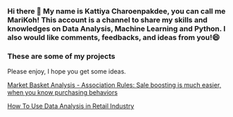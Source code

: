 ### Hi there 👋 My name is Kattiya Charoenpakdee, you can call me MariKoh! This account is a channel to share my skills and knowledges on Data Analysis, Machine Learning and Python. I also would like comments, feedbacks, and ideas from you!😄

### These are some of my projects
Please enjoy, I hope you get some ideas.

[Market Basket Analysis - Association Rules: Sale boosting is much easier, when you know purchasing behaviors](https://github.com/MariKoh/DataScienePortfolio/tree/master/Association%20Rules)

[How To Use Data Analysis in Retail Industry](https://github.com/MariKoh/DataScienePortfolio/tree/master/How%20To%20Use%20Data%20Analysis%20in%20Retail%20Industry)


<!--
**MariKoh/MariKoh** is a ✨ _special_ ✨ repository because its `README.md` (this file) appears on your GitHub profile.

Here are some ideas to get you started:

- 🔭 I’m currently working on ...
- 🌱 I’m currently learning ...
- 👯 I’m looking to collaborate on ...
- 🤔 I’m looking for help with ...
- 💬 Ask me about ...
- 📫 How to reach me: ...
- 😄 Pronouns: ...
- ⚡ Fun fact: ...
-->
